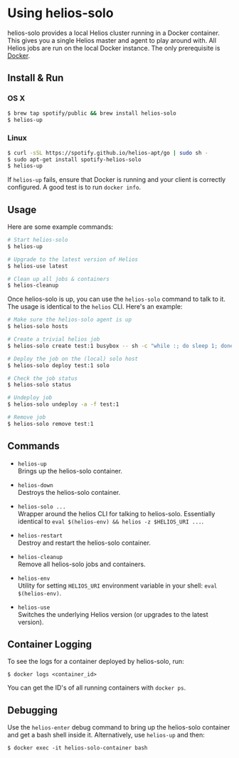 Using helios-solo
===

helios-solo provides a local Helios cluster running in a Docker container. This
gives you a single Helios master and agent to play around with. All Helios jobs
are run on the local Docker instance. The only prerequisite is
[Docker](https://docs.docker.com/installation/).

Install & Run
---

### OS X

```bash
$ brew tap spotify/public && brew install helios-solo
$ helios-up
```

### Linux

```bash
$ curl -sSL https://spotify.github.io/helios-apt/go | sudo sh -
$ sudo apt-get install spotify-helios-solo
$ helios-up
```

If `helios-up` fails, ensure that Docker is running and your client is correctly
configured. A good test is to run `docker info`.

Usage
---

Here are some example commands:

```bash
# Start helios-solo
$ helios-up

# Upgrade to the latest version of Helios
$ helios-use latest

# Clean up all jobs & containers
$ helios-cleanup
```

Once helios-solo is up, you can use the `helios-solo` command to talk to it. The
usage is identical to the `helios` CLI. Here's an example:

```bash
# Make sure the helios-solo agent is up
$ helios-solo hosts

# Create a trivial helios job
$ helios-solo create test:1 busybox -- sh -c "while :; do sleep 1; done"

# Deploy the job on the (local) solo host
$ helios-solo deploy test:1 solo

# Check the job status
$ helios-solo status

# Undeploy job
$ helios-solo undeploy -a -f test:1

# Remove job
$ helios-solo remove test:1
```

Commands
--------

* `helios-up`<br />
  Brings up the helios-solo container.

* `helios-down`<br />
  Destroys the helios-solo container.

* `helios-solo ...`<br />
  Wrapper around the helios CLI for talking to helios-solo.
  Essentially identical to `eval $(helios-env) && helios -z $HELIOS_URI ...`.

* `helios-restart`<br />
  Destroy and restart the helios-solo container.

* `helios-cleanup`<br />
  Remove all helios-solo jobs and containers.

* `helios-env`<br />
  Utility for setting `HELIOS_URI` environment variable in your
  shell: `eval $(helios-env)`.

* `helios-use`<br />
  Switches the underlying Helios version (or upgrades to the latest version).

Container Logging
-----------------

To see the logs for a container deployed by helios-solo, run:

    $ docker logs <container_id>

You can get the ID's of all running containers with `docker ps`.

Debugging
---------

Use the `helios-enter` debug command to bring up the helios-solo container and
get a bash shell inside it. Alternatively, use `helios-up` and then:

    $ docker exec -it helios-solo-container bash
